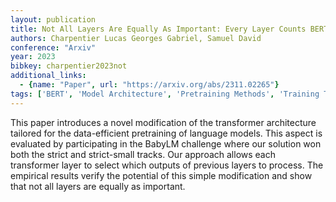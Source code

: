 ```yaml
---
layout: publication
title: Not All Layers Are Equally As Important: Every Layer Counts BERT
authors: Charpentier Lucas Georges Gabriel, Samuel David
conference: "Arxiv"
year: 2023
bibkey: charpentier2023not
additional_links:
  - {name: "Paper", url: "https://arxiv.org/abs/2311.02265"}
tags: ['BERT', 'Model Architecture', 'Pretraining Methods', 'Training Techniques', 'Transformer']
---
```

This paper introduces a novel modification of the transformer architecture tailored for the data-efficient pretraining of language models. This aspect is evaluated by participating in the BabyLM challenge where our solution won both the strict and strict-small tracks. Our approach allows each transformer layer to select which outputs of previous layers to process. The empirical results verify the potential of this simple modification and show that not all layers are equally as important.
